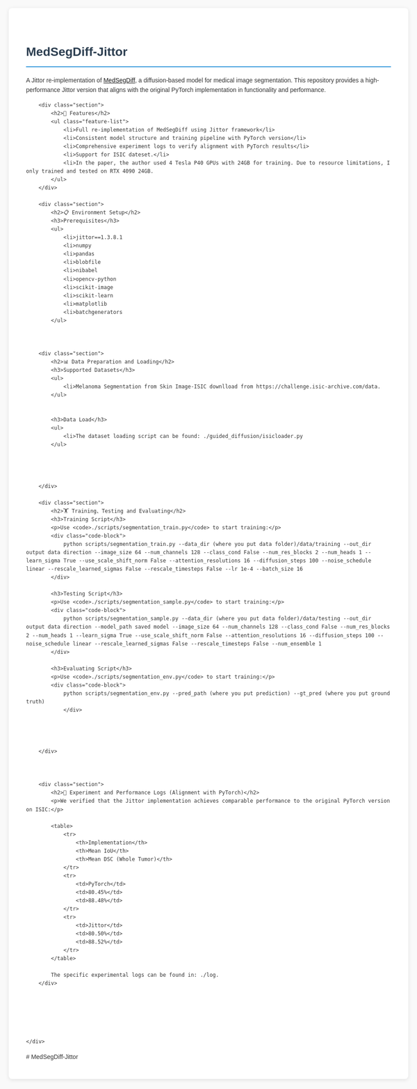<!DOCTYPE html>
<html lang="en">
<head>
    <meta charset="UTF-8">
    <meta name="viewport" content="width=device-width, initial-scale=1.0">
    <title>MedSegDiff-Jittor</title>
    <style>
        body {
            font-family: Arial, sans-serif;
            line-height: 1.6;
            color: #333;
            max-width: 1200px;
            margin: 0 auto;
            padding: 20px;
            background-color: #f9f9f9;
        }
        .container {
            background-color: white;
            padding: 40px;
            border-radius: 8px;
            box-shadow: 0 2px 10px rgba(0,0,0,0.1);
        }
        h1, h2, h3 {
            color: #2c3e50;
        }
        h1 {
            border-bottom: 2px solid #3498db;
            padding-bottom: 10px;
        }
        .feature-list {
            list-style-type: none;
            padding: 0;
        }
        .feature-list li {
            margin: 10px 0;
            padding-left: 25px;
            position: relative;
        }
        .feature-list li:before {
            content: "•";
            color: #3498db;
            font-weight: bold;
            position: absolute;
            left: 0;
        }
        .code-block {
            background-color: #f0f0f0;
            padding: 15px;
            border-radius: 5px;
            font-family: monospace;
            overflow-x: auto;
        }
        table {
            width: 100%;
            border-collapse: collapse;
            margin: 20px 0;
        }
        table, th, td {
            border: 1px solid #ddd;
        }
        th, td {
            padding: 12px;
            text-align: left;
        }
        th {
            background-color: #f2f2f2;
        }
        .section {
            margin-bottom: 30px;
        }
        .note {
            background-color: #e8f4f8;
            padding: 15px;
            border-left: 4px solid #3498db;
            margin: 20px 0;
        }
    </style>
</head>
<body>
    <div class="container">
        <h1>MedSegDiff-Jittor</h1>
        <p>A Jittor re-implementation of <a href="https://github.com/WuJunde/MedSegDiff">MedSegDiff</a>, a diffusion-based model for medical image segmentation. This repository provides a high-performance Jittor version that aligns with the original PyTorch implementation in functionality and performance.</p>

        <div class="section">
            <h2>🌟 Features</h2>
            <ul class="feature-list">
                <li>Full re-implementation of MedSegDiff using Jittor framework</li>
                <li>Consistent model structure and training pipeline with PyTorch version</li>
                <li>Comprehensive experiment logs to verify alignment with PyTorch results</li>
                <li>Support for ISIC dateset.</li>
                <li>In the paper, the author used 4 Tesla P40 GPUs with 24GB for training. Due to resource limitations, I only trained and tested on RTX 4090 24GB.
            </ul>
        </div>

        <div class="section">
            <h2>📋 Environment Setup</h2>
            <h3>Prerequisites</h3>
            <ul>
                <li>jittor==1.3.8.1
                <li>numpy
                <li>pandas
                <li>blobfile
                <li>nibabel
                <li>opencv-python
                <li>scikit-image
                <li>scikit-learn
                <li>matplotlib
                <li>batchgenerators
            </ul>



        <div class="section">
            <h2>📊 Data Preparation and Loading</h2>
            <h3>Supported Datasets</h3>
            <ul>
                <li>Melanoma Segmentation from Skin Image-ISIC downlload from https://challenge.isic-archive.com/data.
            </ul>

 
            <h3>Data Load</h3>
            <ul>
                <li>The dataset loading script can be found: ./guided_diffusion/isicloader.py
            </ul>
  



        </div>

        <div class="section">
            <h2>🏋️ Training、Testing and Evaluating</h2>
            <h3>Training Script</h3>
            <p>Use <code>./scripts/segmentation_train.py</code> to start training:</p>
            <div class="code-block">
                python scripts/segmentation_train.py --data_dir (where you put data folder)/data/training --out_dir output data direction --image_size 64 --num_channels 128 --class_cond False --num_res_blocks 2 --num_heads 1 --learn_sigma True --use_scale_shift_norm False --attention_resolutions 16 --diffusion_steps 100 --noise_schedule linear --rescale_learned_sigmas False --rescale_timesteps False --lr 1e-4 --batch_size 16
            </div>
            
            <h3>Testing Script</h3>
            <p>Use <code>./scripts/segmentation_sample.py</code> to start training:</p>
            <div class="code-block">
                python scripts/segmentation_sample.py --data_dir (where you put data folder)/data/testing --out_dir output data direction --model_path saved model --image_size 64 --num_channels 128 --class_cond False --num_res_blocks 2 --num_heads 1 --learn_sigma True --use_scale_shift_norm False --attention_resolutions 16 --diffusion_steps 100 --noise_schedule linear --rescale_learned_sigmas False --rescale_timesteps False --num_ensemble 1
            </div>
            
            <h3>Evaluating Script</h3>
            <p>Use <code>./scripts/segmentation_env.py</code> to start training:</p>
            <div class="code-block">
                python scripts/segmentation_env.py --pred_path (where you put prediction) --gt_pred (where you put ground truth)
                </div>

            

           
        </div>

        

        <div class="section">
            <h2>📝 Experiment and Performance Logs (Alignment with PyTorch)</h2>
            <p>We verified that the Jittor implementation achieves comparable performance to the original PyTorch version on ISIC:</p>

            <table>
                <tr>
                    <th>Implementation</th>
                    <th>Mean IoU</th>
                    <th>Mean DSC (Whole Tumor)</th>
                </tr>
                <tr>
                    <td>PyTorch</td>
                    <td>80.45%</td>
                    <td>88.48%</td>
                </tr>
                <tr>
                    <td>Jittor</td>
                    <td>80.50%</td>
                    <td>88.52%</td>
                </tr>
            </table>
            
            The specific experimental logs can be found in: ./log.
        </div>






    </div>
</body>
</html># MedSegDiff-Jittor
